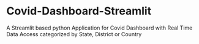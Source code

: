 # Covid-Dashboard-Streamlit
A Streamlit based python Application for Covid Dashboard with Real Time Data Access categorized by State, District or Country
